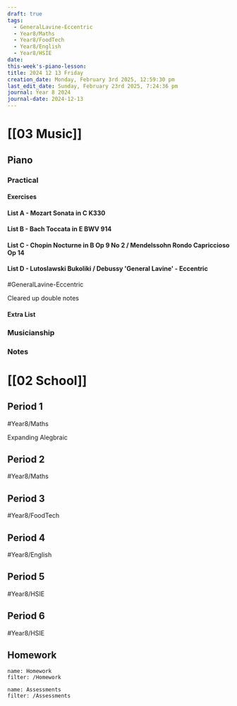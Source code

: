 ```yaml
---
draft: true
tags:
  - GeneralLavine-Eccentric
  - Year8/Maths
  - Year8/FoodTech
  - Year8/English
  - Year8/HSIE
date: 
this-week's-piano-lesson: 
title: 2024 12 13 Friday
creation_date: Monday, February 3rd 2025, 12:59:30 pm
last_edit_date: Sunday, February 23rd 2025, 7:24:36 pm
journal: Year 8 2024
journal-date: 2024-12-13
---
```


# [[03 Music]]

## Piano

### Practical

#### Exercises

#### List A - Mozart Sonata in C K330

#### List B - Bach Toccata in E BWV 914

#### List C - Chopin Nocturne in B Op 9 No 2 / Mendelssohn Rondo Capriccioso Op 14

#### List D - Lutoslawski Bukoliki / Debussy 'General Lavine' - Eccentric

#GeneralLavine-Eccentric

Cleared up double notes

#### Extra List

### Musicianship

### Notes

# [[02 School]]

## Period 1

#Year8/Maths

Expanding Alegbraic

## Period 2

#Year8/Maths

## Period 3

#Year8/FoodTech

## Period 4

#Year8/English

## Period 5

#Year8/HSIE

## Period 6

#Year8/HSIE

## Homework

```todoist
name: Homework
filter: /Homework
```

```todoist
name: Assessments
filter: /Assessments
```
